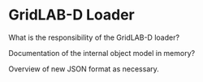 # GridLAB-D Loader
What is the responsibility of the GridLAB-D loader?

Documentation of the internal object model in memory?

Overview of new JSON format as necessary.

